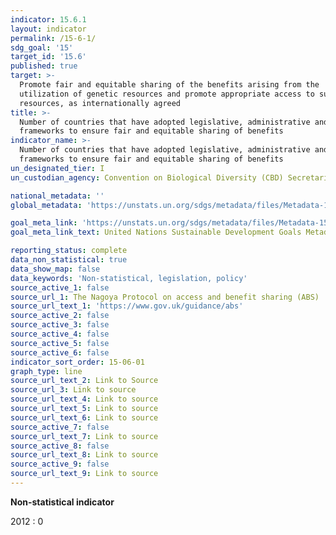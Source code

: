 ```yaml
---
indicator: 15.6.1
layout: indicator
permalink: /15-6-1/
sdg_goal: '15'
target_id: '15.6'
published: true
target: >-
  Promote fair and equitable sharing of the benefits arising from the
  utilization of genetic resources and promote appropriate access to such
  resources, as internationally agreed
title: >-
  Number of countries that have adopted legislative, administrative and policy
  frameworks to ensure fair and equitable sharing of benefits
indicator_name: >-
  Number of countries that have adopted legislative, administrative and policy
  frameworks to ensure fair and equitable sharing of benefits
un_designated_tier: I
un_custodian_agency: Convention on Biological Diversity (CBD) Secretariat

national_metadata: ''
global_metadata: 'https://unstats.un.org/sdgs/metadata/files/Metadata-15-06-01.pdf'

goal_meta_link: 'https://unstats.un.org/sdgs/metadata/files/Metadata-15-06-01.pdf'
goal_meta_link_text: United Nations Sustainable Development Goals Metadata (PDF 215 KB)

reporting_status: complete
data_non_statistical: true
data_show_map: false
data_keywords: 'Non-statistical, legislation, policy'
source_active_1: false
source_url_1: The Nagoya Protocol on access and benefit sharing (ABS)
source_url_text_1: 'https://www.gov.uk/guidance/abs'
source_active_2: false
source_active_3: false
source_active_4: false
source_active_5: false
source_active_6: false
indicator_sort_order: 15-06-01
graph_type: line
source_url_text_2: Link to Source
source_url_3: Link to source
source_url_text_4: Link to source
source_url_text_5: Link to source
source_url_text_6: Link to source
source_active_7: false
source_url_text_7: Link to source
source_active_8: false
source_url_text_8: Link to source
source_active_9: false
source_url_text_9: Link to source
---
```

**Non-statistical indicator**

2012 : 0
